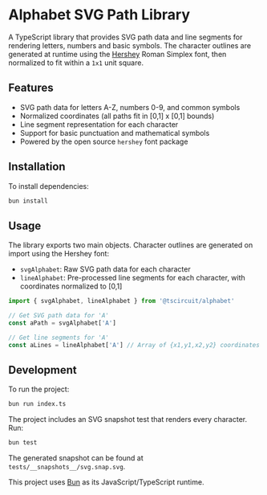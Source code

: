 # Alphabet SVG Path Library

A TypeScript library that provides SVG path data and line segments for rendering
letters, numbers and basic symbols. The character outlines are generated at
runtime using the [Hershey](https://www.npmjs.com/package/hershey) Roman
Simplex font, then normalized to fit within a `1x1` unit square.

## Features

- SVG path data for letters A-Z, numbers 0-9, and common symbols
- Normalized coordinates (all paths fit in [0,1] x [0,1] bounds)
- Line segment representation for each character
- Support for basic punctuation and mathematical symbols
- Powered by the open source `hershey` font package

## Installation

To install dependencies:

```bash
bun install
```

## Usage

The library exports two main objects. Character outlines are generated on import
using the Hershey font:

- `svgAlphabet`: Raw SVG path data for each character
- `lineAlphabet`: Pre-processed line segments for each character, with coordinates normalized to [0,1]

```typescript
import { svgAlphabet, lineAlphabet } from '@tscircuit/alphabet'

// Get SVG path data for 'A'
const aPath = svgAlphabet['A']

// Get line segments for 'A'
const aLines = lineAlphabet['A'] // Array of {x1,y1,x2,y2} coordinates
```

## Development

To run the project:

```bash
bun run index.ts
```

The project includes an SVG snapshot test that renders every character. Run:

```bash
bun test
```

The generated snapshot can be found at `tests/__snapshots__/svg.snap.svg`.

This project uses [Bun](https://bun.sh) as its JavaScript/TypeScript runtime.
